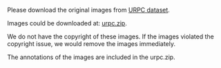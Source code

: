 Please download the original images from [URPC dataset](https://paperswithcode.com/dataset/urpc2019).

Images could be downloaded at: [urpc.zip](https://www.dropbox.com/scl/fi/6gjxvy1tlaupq117d083f/urpc.zip?rlkey=z1scr2t046jh5xk42f4t0ew31&st=k33kcn8p&dl=0). 

We do not have the copyright of these images. If the images violated the copyright issue, we would remove the images immediately.

The annotations of the images are included in the urpc.zip.
